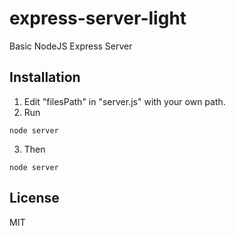 express-server-light
====================

Basic NodeJS Express Server


Installation
--------------
1. Edit "filesPath" in "server.js" with your own path.
2. Run
```
node server
```
3. Then
```
node server
```

License
----

MIT